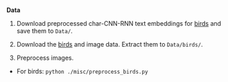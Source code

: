 **Data**

1. Download preprocessed char-CNN-RNN text embeddings for [birds](https://drive.google.com/open?id=0B3y_msrWZaXLT1BZdVdycDY5TEE) and save them to `Data/`.

2. Download the [birds](http://www.vision.caltech.edu/visipedia/CUB-200-2011.html) and image data. Extract them to `Data/birds/`.
3. Preprocess images.
  - For birds: `python ./misc/preprocess_birds.py`
